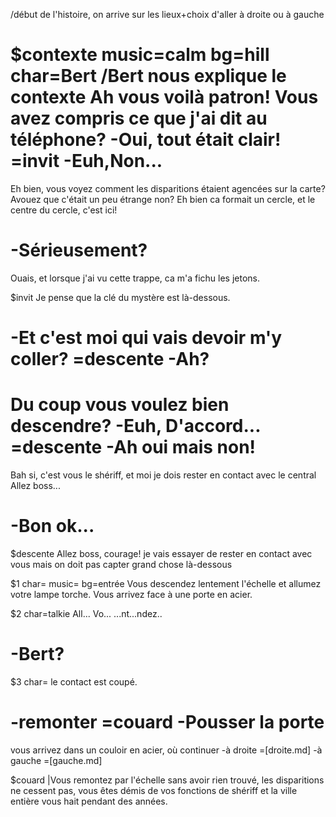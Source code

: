 /début de l'histoire, on arrive sur les lieux+choix d'aller à droite ou à gauche

$contexte music=calm bg=hill char=Bert
/Bert nous explique le contexte
Ah vous voilà patron! Vous avez compris ce que j'ai dit au téléphone?
-Oui, tout était clair!
=invit
-Euh,Non...
=

Eh bien, vous voyez comment les disparitions étaient agencées sur la carte?
Avouez que c'était un peu étrange non? Eh bien ca formait un cercle, et le 
centre du cercle, c'est ici!

-Sérieusement?
=
Ouais, et lorsque j'ai vu cette trappe, ca m'a fichu les jetons.

$invit
Je pense que la clé du mystère est là-dessous.

-Et c'est moi qui vais devoir m'y coller?
=descente
-Ah?
=
Du coup vous voulez bien descendre?
-Euh, D'accord...
=descente
-Ah oui mais non!
=

Bah si, c'est vous le shériff, et moi je dois rester en contact avec le central
Allez boss...

-Bon ok...
=

$descente
Allez boss, courage! je vais essayer de rester en contact avec vous mais on doit pas
capter grand chose là-dessous

$1 char= music= bg=entrée
Vous descendez lentement l'échelle et allumez votre lampe torche.
Vous arrivez face à une porte en acier.

$2 char=talkie
All... Vo... ...nt...ndez..

-Bert?
=

$3 char=
le contact est coupé.

-remonter
=couard
-Pousser la porte
=

vous arrivez dans un couloir en acier, où continuer
-à droite
=[droite.md]
-à gauche
=[gauche.md]

$couard
|Vous remontez par l'échelle sans avoir rien trouvé, les disparitions ne cessent pas, vous êtes démis de vos fonctions de shériff et la ville entière vous hait pendant des années.